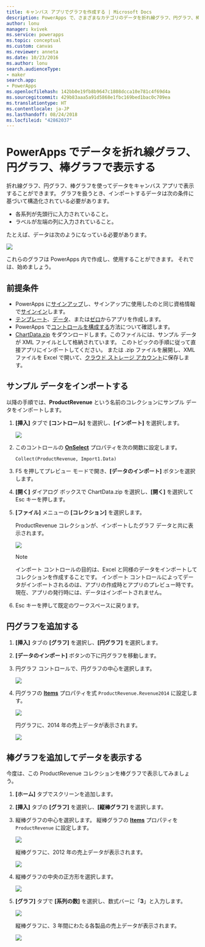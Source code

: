 ```yaml
---
title: キャンバス アプリでグラフを作成する | Microsoft Docs
description: PowerApps で、さまざまなカテゴリのデータを折れ線グラフ、円グラフ、棒グラフとしてキャンバス アプリに表示します
author: lonu
manager: kvivek
ms.service: powerapps
ms.topic: conceptual
ms.custom: canvas
ms.reviewer: anneta
ms.date: 10/23/2016
ms.author: lonu
search.audienceType:
- maker
search.app:
- PowerApps
ms.openlocfilehash: 142bb0e19fb8b9647c1808dcca10e781c4f69d4a
ms.sourcegitcommit: 429b83aaa5a91d5868e1fbc169bed1bac0c709ea
ms.translationtype: HT
ms.contentlocale: ja-JP
ms.lasthandoff: 08/24/2018
ms.locfileid: "42862037"
---
```

# <a name="show-data-in-a-line-pie-or-bar-chart-in-powerapps"></a>PowerApps でデータを折れ線グラフ、円グラフ、棒グラフで表示する

折れ線グラフ、円グラフ、棒グラフを使ってデータをキャンバス アプリで表示することができます。 グラフを扱うとき、インポートするデータは次の条件に基づいて構造化されている必要があります。

* 各系列が先頭行に入力されていること。
* ラベルが左端の列に入力されていること。

たとえば、データは次のようになっている必要があります。

![][9]

これらのグラフは PowerApps 内で作成し、使用することができます。 それでは、始めましょう。

## <a name="prerequisites"></a>前提条件

* PowerApps に[サインアップ](../signup-for-powerapps.md)し、サインアップに使用したのと同じ資格情報で[サインイン](https://web.powerapps.com?utm_source=padocs&utm_medium=linkinadoc&utm_campaign=referralsfromdoc)します。
* [テンプレート](get-started-test-drive.md)、[データ](get-started-create-from-data.md)、または[ゼロ](get-started-create-from-blank.md)からアプリを作成します。
* PowerApps で[コントロールを構成する](add-configure-controls.md)方法について確認します。
* [ChartData.zip](http://pwrappssamples.blob.core.windows.net/samples/ChartData.zip) をダウンロードします。このファイルには、サンプル データが XML ファイルとして格納されています。 このトピックの手順に従って直接アプリにインポートしてください。 または .zip ファイルを展開し、XML ファイルを Excel で開いて、[クラウド ストレージ アカウント](connections/cloud-storage-blob-connections.md)に保存します。

## <a name="import-the-sample-data"></a>サンプル データをインポートする
以降の手順では、**ProductRevenue** という名前のコレクションにサンプル データをインポートします。

1. **[挿入]** タブで **[コントロール]** を選択し、**[インポート]** を選択します。  

    ![][11]  

2. このコントロールの **[OnSelect](controls/properties-core.md)** プロパティを次の関数に設定します。  

   ```Collect(ProductRevenue, Import1.Data)```

3. F5 を押してプレビュー モードで開き、**[データのインポート]** ボタンを選択します。

4. **[開く]** ダイアログ ボックスで ChartData.zip を選択し、**[開く]** を選択して Esc キーを押します。

5. **[ファイル]** メニューの **[コレクション]** を選択します。

    ProductRevenue コレクションが、インポートしたグラフ データと共に表示されます。

    ![][1]  

   > [!NOTE]
   > インポート コントロールの目的は、Excel と同様のデータをインポートしてコレクションを作成することです。 インポート コントロールによってデータがインポートされるのは、アプリの作成時とアプリのプレビュー時です。 現在、アプリの発行時には、データはインポートされません。
   >

6. Esc キーを押して既定のワークスペースに戻ります。

## <a name="add-a-pie-chart"></a>円グラフを追加する
1. **[挿入]** タブの **[グラフ]** を選択し、**[円グラフ]** を選択します。

2. **[データのインポート]** ボタンの下に円グラフを移動します。

3. 円グラフ コントロールで、円グラフの中心を選択します。   

    ![][10]

4. 円グラフの **[Items](controls/properties-core.md)** プロパティを式 `ProductRevenue.Revenue2014` に設定します。

    ![][2]  

    円グラフに、2014 年の売上データが表示されます。

    ![][3]  

## <a name="add-a-bar-chart-to-display-your-data"></a>棒グラフを追加してデータを表示する
今度は、この ProductRevenue コレクションを棒グラフで表示してみましょう。

1. **[ホーム]** タブでスクリーンを追加します。

2. **[挿入]** タブの **[グラフ]** を選択し、**[縦棒グラフ]** を選択します。

3. 縦棒グラフの中心を選択します。 縦棒グラフの **[Items](controls/properties-core.md)** プロパティを ```ProductRevenue``` に設定します。

    ![][12]  

    縦棒グラフに、2012 年の売上データが表示されます。

    ![][4]  

4. 縦棒グラフの中央の正方形を選択します。

    ![][5]

5. **[グラフ]** タブで **[系列の数]** を選択し、数式バーに「**3**」と入力します。

    ![][6]  

    縦棒グラフに、3 年間にわたる各製品の売上データが表示されます。

    ![][7]  

[1]: ./media/use-line-pie-bar-chart/productrevenuecollection.png
[2]: ./media/use-line-pie-bar-chart/itemsexpression.png
[3]: ./media/use-line-pie-bar-chart/piechart.png
[4]: ./media/use-line-pie-bar-chart/columnchart.png
[5]: ./media/use-line-pie-bar-chart/columnchartseries.png
[6]: ./media/use-line-pie-bar-chart/columnchartseriesfunction.png
[7]: ./media/use-line-pie-bar-chart/columnchartthreeyears.png
[8]: ./media/use-line-pie-bar-chart/preview.png
[9]: ./media/use-line-pie-bar-chart/tableformat.png
[10]: ./media/use-line-pie-bar-chart/middlepiechart.png
[11]: ./media/use-line-pie-bar-chart/import.png
[12]: ./media/use-line-pie-bar-chart/itemscolumnchart.png
